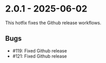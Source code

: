 # 2.0.1 - 2025-06-02

This hotfix fixes the Github release workflows.


## Bugs

 - #119: Fixed Github release
 - #121: Fixed Github release
